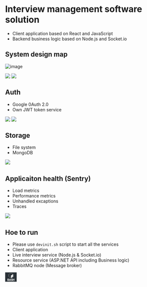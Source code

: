 # Interview management software solution
- Client application based on React and JavaScript
- Backend business logic based on Node.js and Socket.io

## System design map
![image](https://user-images.githubusercontent.com/52199590/153779723-1efc7ac0-9c96-4136-9e57-c299617cd462.png)


<img src="https://miro.medium.com/max/812/0*xAADmPJN52Yy6XJV.jpg" height="40"> <img src="https://image.pngaaa.com/930/2507930-middle.png" height="40">

## Auth
- Google 0Auth 2.0 
- Own JWT token service

<img src="https://www.freepnglogos.com/uploads/google-logo-png/google-logo-png-google-logos-vector-eps-cdr-svg-download-10.png" height="30"> <img src="https://jwt.io/img/logo-asset.svg" height="30">

## Storage
- File system
- MongoDB
<img src="https://www.cloudsavvyit.com/p/uploads/2021/07/f5932bc2.jpg?width=1198&trim=1,1&bg-color=000&pad=1,1" height="50">

## Applicaiton health (Sentry)
- Load metrics
- Performance metrics
- Unhandled excaptions 
- Traces
<img src="https://vectorlogoseek.com/wp-content/uploads/2020/02/sentry-io-vector-logo.png" height="50">

## Hoe to run
- Please use `devinit.sh` script to start all the services
- Client application
- Live interview service (Node.js & Socket.io)
- Resource service (ASP.NET API including Business logic)
- RabbitMQ node (Message broker)
<img src="https://raw.githubusercontent.com/aKumoSolutions/Bash-Scripting/master/img/bash.jpg" height="30">
